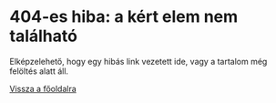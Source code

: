 # 404-es hiba: a kért elem nem található

Elképzelehető, hogy egy hibás link vezetett ide, vagy a tartalom még felöltés alatt áll.

[Vissza a főoldalra](../#!/index)